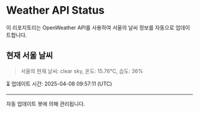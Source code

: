 
# Weather API Status

이 리포지토리는 OpenWeather API를 사용하여 서울의 날씨 정보를 자동으로 업데이트합니다.

## 현재 서울 날씨
> 서울의 현재 날씨: clear sky, 온도: 15.76°C, 습도: 36%

⏳ 업데이트 시간: 2025-04-08 09:57:11 (UTC)

---
자동 업데이트 봇에 의해 관리됩니다.
